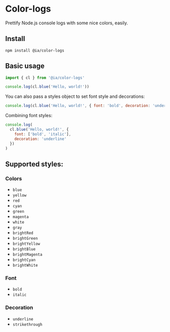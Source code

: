 # Color-logs

Prettify Node.js console logs with some nice colors, easily.

## Install

```
npm install @ia/color-logs
```

## Basic usage

```javascript
import { cl } from '@ia/color-logs'

console.log(cl.blue('Hello, world!'))
```

You can also pass a styles object to set font style and decorations:

```javascript
console.log(cl.blue('Hello, world!', { font: 'bold', decoration: 'underline' }))
```

Combining font styles:

```javascript
console.log(
  cl.blue('Hello, world!', {
    font: ['bold', 'italic'],
    decoration: 'underline'
  })
)
```

## Supported styles:

### Colors

- `blue`
- `yellow`
- `red`
- `cyan`
- `green`
- `magenta`
- `white`
- `gray`
- `brightRed`
- `brightGreen`
- `brightYellow`
- `brightBlue`
- `brightMagenta`
- `brightCyan`
- `brightWhite`

### Font

- `bold`
- `italic`

### Decoration

- `underline`
- `strikethrough`
